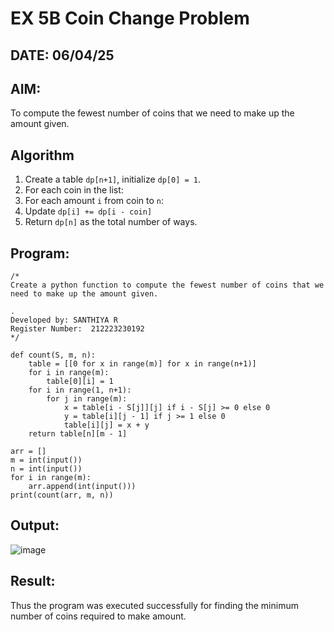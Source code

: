 # EX 5B Coin Change Problem
## DATE: 06/04/25
## AIM:
To compute the fewest number of coins that we need to make up the amount given.


## Algorithm

1. Create a table `dp[n+1]`, initialize `dp[0] = 1`.
2. For each coin in the list:
3. For each amount `i` from coin to `n`:
4. Update `dp[i] += dp[i - coin]`
5. Return `dp[n]` as the total number of ways.

## Program:
```
/*
Create a python function to compute the fewest number of coins that we need to make up the amount given.

.
Developed by: SANTHIYA R
Register Number:  212223230192
*/
```
```
def count(S, m, n):
    table = [[0 for x in range(m)] for x in range(n+1)]
    for i in range(m):
        table[0][i] = 1
    for i in range(1, n+1):
        for j in range(m):
            x = table[i - S[j]][j] if i - S[j] >= 0 else 0
            y = table[i][j - 1] if j >= 1 else 0
            table[i][j] = x + y
    return table[n][m - 1]
 
arr = []      
m = int(input())
n = int(input())
for i in range(m):
    arr.append(int(input()))
print(count(arr, m, n))
```
## Output:

![image](https://github.com/user-attachments/assets/4012e29a-482b-4eaf-a5cc-55aec89e2128)


## Result:
Thus the program was executed successfully for finding the minimum number of coins required to make amount.
